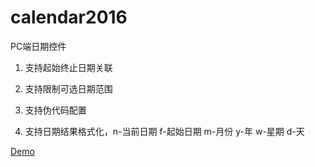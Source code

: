 # calendar2016
PC端日期控件

1.  支持起始终止日期关联

1.  支持限制可选日期范围

1.  支持伪代码配置

1.  支持日期结果格式化，n-当前日期 f-起始日期 m-月份 y-年 w-星期 d-天

 [Demo](https://wujunxi.github.io/calendar2016/)